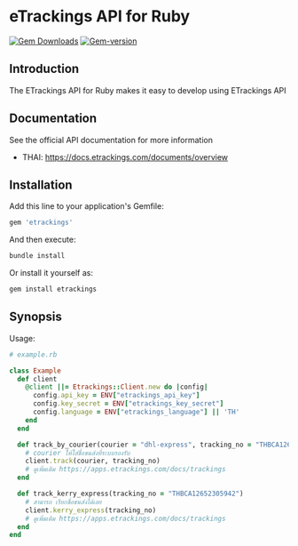 # eTrackings API for Ruby

[![Gem Downloads](https://img.shields.io/gem/dt/scb_easy_api.svg)](https://rubygems.org/gems/scb_easy_api)
[![Gem-version](https://img.shields.io/gem/v/scb_easy_api.svg)](https://rubygems.org/gems/scb_easy_api)

## Introduction

The ETrackings API for Ruby makes it easy to develop using ETrackings API

## Documentation

See the official API documentation for more information

- THAI: https://docs.etrackings.com/documents/overview

## Installation

Add this line to your application's Gemfile:

```ruby
gem 'etrackings'
```

And then execute:

```sh
bundle install
```

Or install it yourself as:

```sh
gem install etrackings
```

## Synopsis

Usage:

```ruby
# example.rb

class Example
  def client
    @client ||= Etrackings::Client.new do |config|
      config.api_key = ENV["etrackings_api_key"]
      config.key_secret = ENV["etrackings_key_secret"]
      config.language = ENV["etrackings_language"] || 'TH'
    end
  end

  def track_by_courier(courier = "dhl-express", tracking_no = "THBCA12652305942")
    # courier ให้ใส่ชื่อขนส่งที่ระบบรองรับ
    client.track(courier, tracking_no)
    # ดูเพิ่มเติม https://apps.etrackings.com/docs/trackings
  end

  def track_kerry_express(tracking_no = "THBCA12652305942")
    # สามารถ เรียกชื่อขนส่งได้เลย
    client.kerry_express(tracking_no)
    # ดูเพิ่มเติม https://apps.etrackings.com/docs/trackings
  end
end
```
